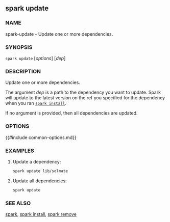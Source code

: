 ## spark update

### NAME

spark-update - Update one or more dependencies.

### SYNOPSIS

``spark update`` [*options*] [*dep*]

### DESCRIPTION

Update one or more dependencies.

The argument *dep* is a path to the dependency you want to update.
Spark will update to the latest version on the ref you specified for the dependency when you ran [`spark install`](./spark-install.md).

If no argument is provided, then all dependencies are updated.

### OPTIONS

{{#include common-options.md}}

### EXAMPLES

1. Update a dependency:
    ```sh
    spark update lib/solmate
    ```

2. Update all dependencies:
    ```sh
    spark update
    ```

### SEE ALSO

[spark](./spark.md), [spark install](./spark-install.md), [spark remove](./spark-remove.md)
